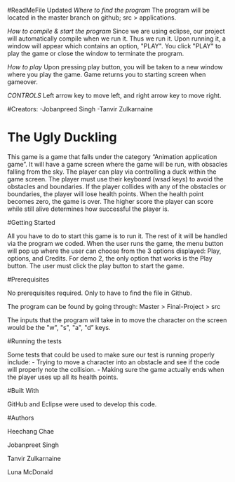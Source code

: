 #ReadMeFile Updated
*Where to find the program*
The program will be located in the master branch on github; src > applications.


*How to compile & start the program*
Since we are using eclipse, our project will automatically compile when we run it. Thus we run it. Upon running 
it, a window will appear which contains an option, "PLAY". You click "PLAY" to play the game or close the window to 
terminate the program.


*How to play*
Upon pressing play button, you will be taken to a new window where you play the game. Game returns you to starting screen
when gameover. 


*CONTROLS* 
Left arrow key to move left, and right arrow key to move right. 


#Creators:
-Jobanpreed Singh
-Tanvir Zulkarnaine


































# The Ugly Duckling
This game is a game that falls under the category “Animation application game”. 
It will have a game screen where the game will be run, with obsacles falling 
from the sky. The player can play via controlling a duck within the game screen.
The player must use their keyboard (wsad keys) to avoid the obstacles and 
boundaries. If the player collides with any of the obstacles or boundaries, the 
player will lose health points. When the health point becomes zero, the game is over. 
The higher score the player can score while still alive determines how successful 
the player is.

#Getting Started

All you have to do to start this game is to run it. The rest of it will be handled 
via the program we coded. When the user runs the game, the menu button will pop up where the user can choose from the 3 options displayed: Play, options, and Credits. For demo 2, the only option that works is the Play button. The user must click the play button to start the game.

#Prerequisites

No prerequisites required. Only to have to find the file in Github.

The program can be found by going through:
	Master
	> Final-Project
	> src
	
The inputs that the program will take in to move the character on the screen would be 
the "w", "s", "a", "d” keys.

#Running the tests

Some tests that could be used to make sure our test is running properly include:
	- Trying to move a character into an obstacle and see if the code will properly note 
	  the collision.
	- Making sure the game actually ends when the player uses up all its health points.

#Built With

GitHub and Eclipse were used to develop this code.

#Authors

Heechang Chae

Jobanpreet Singh

Tanvir Zulkarnaine

Luna McDonald
